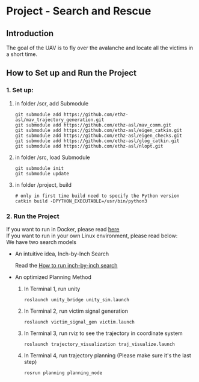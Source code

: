 # Project -  Search and Rescue

## Introduction

The goal of the UAV is to fly over the avalanche and locate all the victims in a short time.

## How to Set up and Run the Project


### 1. Set up:

1. in folder /scr, add Submodule

   ```
   git submodule add https://github.com/ethz-asl/mav_trajectory_generation.git
   git submodule add https://github.com/ethz-asl/mav_comm.git
   git submodule add https://github.com/ethz-asl/eigen_catkin.git
   git submodule add https://github.com/ethz-asl/eigen_checks.git
   git submodule add https://github.com/ethz-asl/glog_catkin.git
   git submodule add https://github.com/ethz-asl/nlopt.git
   ```

2. in folder /src, load Submodule

   ```
   git submodule init
   git submodule update
   ```

3. in folder /project, build

   ```
   # only in first time build need to specify the Python version
   catkin build -DPYTHON_EXECUTABLE=/usr/bin/python3
   ```

### 2. Run the Project
If you want to run in Docker, please read [here](https://gitlab.lrz.de/ge23ged/autonomous-systems-2021-group-terminus/-/blob/main/project/Docker/README.md)  
If you want to run in your own Linux environment, please read below:  
We have two search models

- An intuitive idea, Inch-by-Inch Search 

  Read the [How to run inch-by-inch search](https://gitlab.lrz.de/ge23ged/autonomous-systems-2021-group-terminus/-/blob/main/project/src/README.md)

- An optimized Planning Method

  1. In Terminal 1, run unity

     ```
     roslaunch unity_bridge unity_sim.launch 
     ```

  2. In Terminal 2, run victim signal generation

     ```
     roslaunch victim_signal_gen victim.launch
     ```



  3. In Terminal 3, run rviz to see the trajectory in coordinate system

     ```
     roslaunch trajectory_visualization traj_visualize.launch 
     ```

  4. In Terminal 4, run trajectory planning (Please make sure it's the last step)

     ```
     rosrun planning planning_node
     ```


